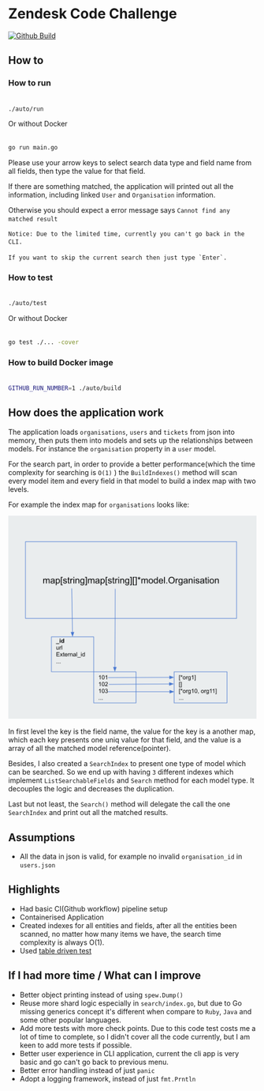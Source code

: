 # Zendesk Code Challenge

[![Github Build](https://github.com/wahyd4/zendesk/workflows/Docker%20Image%20CI/badge.svg)](https://github.com/wahyd4/zendesk/actions)


## How to

### How to run

```bash

./auto/run

```

Or without Docker

```bash

go run main.go

```

Please use your arrow keys to select search data type and field name from all fields, then type the value for that field.

If there are something matched, the application will printed out all the information, including linked `User` and `Organisation` information.

Otherwise you should expect a error message says `Cannot find any matched result`

    Notice: Due to the limited time, currently you can't go back in the CLI.

    If you want to skip the current search then just type `Enter`.

###  How to test

```bash

./auto/test

```

Or without Docker

```bash

go test ./... -cover

```

### How to build Docker image

```bash

GITHUB_RUN_NUMBER=1 ./auto/build

```

## How does the application work

The application loads `organisations`, `users` and `tickets` from json into memory, then puts them into models and sets up the relationships between models. For instance the `organisation` property in a `user` model.

For the search part, in order to provide a better performance(which the time complexity for searching is `O(1)` ) the `BuildIndexes()` method will scan every model item and every field in that model to build a index map with two levels.

For example the index map for `organisations` looks like:

![organisations index map](./index_example.png)

In first level the key is the field name, the value for the key is a another map, which each key presents one uniq value for that field, and the value is a array of all the matched model reference(pointer).

Besides, I also created a `SearchIndex` to present one type of model which can be searched. So we end up with having `3` different indexes which implement `ListSearchableFields` and `Search` method for each model type. It decouples the logic and decreases the duplication.


Last but not least, the `Search()` method will delegate the call the one `SearchIndex` and print out all the matched results.


## Assumptions

- All the data in json is valid, for example no invalid `organisation_id` in `users.json`



## Highlights

- Had basic CI(Github workflow) pipeline setup
- Containerised Application
- Created indexes for all entities and fields, after all the entities been scanned, no matter how many items we have, the search time complexity is always O(1).
- Used [table driven test](https://github.com/golang/go/wiki/TableDrivenTests)


## If I had more time / What can I improve

- Better object printing instead of using `spew.Dump()`
- Reuse more shard logic especially in `search/index.go`, but due to Go missing generics concept it's different when compare to `Ruby`, `Java` and some other popular languages.
- Add more tests with more check points. Due to this code test costs me a lot of time to complete, so I didn't cover all the code currently, but I am keen to add more tests if possible.
- Better user experience in CLI application, current the cli app is very basic and go can't go back to previous menu.
- Better error handling instead of just `panic`
- Adopt a logging framework, instead of just `fmt.Prntln`
